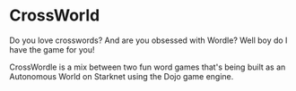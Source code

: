 # CrossWorld

Do you love crosswords? And are you obsessed with Wordle? Well boy do I have the game for you!

CrossWordle is a mix between two fun word games that's being built as an Autonomous World on Starknet using the Dojo game engine.
